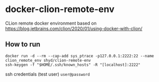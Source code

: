 # docker-clion-remote-env

CLion remote docker environment based on <https://blog.jetbrains.com/clion/2020/01/using-docker-with-clion/>

## How to run

```
docker run -d --rm --cap-add sys_ptrace -p127.0.0.1:2222:22 --name clion_remote_env shyd/clion-remote-env
ssh-keygen -f "$HOME/.ssh/known_hosts" -R "[localhost]:2222"
```

ssh credentials (test user) `user@password`
